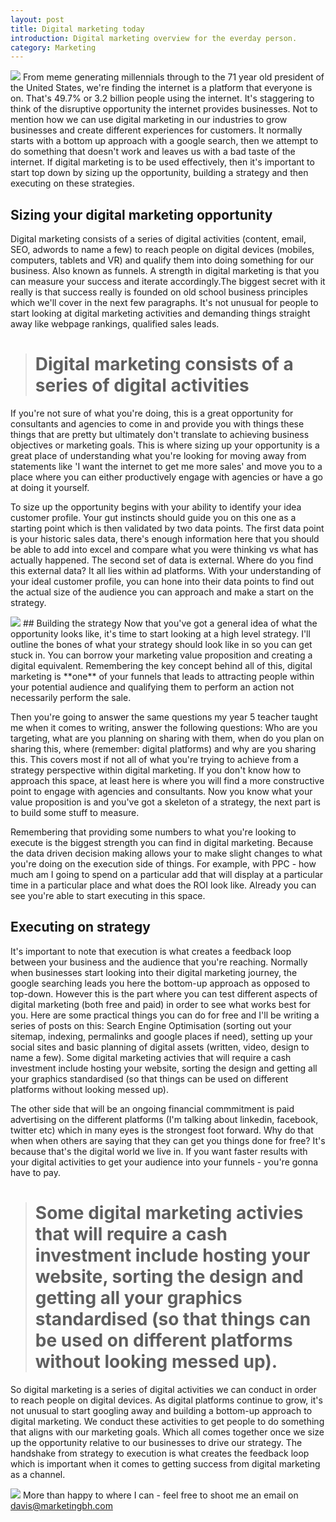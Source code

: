 ```yaml
---
layout: post
title: Digital marketing today
introduction: Digital marketing overview for the everday person.
category: Marketing
---
```


<img src="https://images.unsplash.com/photo-1448317846460-907988886b33?ixlib=rb-0.3.5&ixid=eyJhcHBfaWQiOjEyMDd9&s=c29e88927cbae491482117b4dcee1e36&auto=format&fit=crop&w=700&q=60">
From meme generating millennials through to the 71 year old president of the United States, we're finding the internet is a platform that everyone is on. That's 49.7% or 3.2 billion people using the internet. It's staggering to think of the disruptive opportunity the internet provides businesses. Not to mention how we can use digital marketing in our industries to grow businesses and create different experiences for customers. It normally starts with a bottom up approach with a google search, then we attempt to do something that doesn't work and leaves us with a bad taste of the internet. If digital marketing is to be used effectively, then it's important to start top down by  sizing up the opportunity, building a strategy and then executing on these strategies.

## Sizing your digital marketing opportunity

Digital marketing consists of a series of digital activities (content, email, SEO, adwords to name a few) to reach people on digital devices (mobiles, computers, tablets and VR) and qualify them into doing something for our business. Also known as funnels. A strength in digital marketing is that you can measure your success and iterate accordingly.The biggest secret with it really is that success really is founded on old school business principles which we'll cover in the next few paragraphs. It's not unusual for people to start looking at digital marketing activities and demanding things straight away like webpage rankings, qualified sales leads. 

> # Digital marketing consists of a series of digital activities

If you're not sure of what you're doing, this is a great opportunity for consultants and agencies to come in and provide you with things these things that are pretty but ultimately don't translate to achieving business objectives or marketing goals. This is where sizing up your opportunity is a great place of understanding what you're looking for moving away from statements like 'I want the internet to get me more sales' and move you to a place where you can either productively engage with agencies or have a go at doing it yourself. 

To size up the opportunity begins with your ability to identify your idea customer profile. Your gut instincts should guide you on this one as a starting point which is then validated by two data points. The first data point is your historic sales data, there's enough information here that you should be able to add into excel and compare what you were thinking vs what has actually happened. The second set of data is external. Where do you find this external data? It all lies within ad platforms. With your understanding of your ideal customer profile, you can hone into their data points to find out the actual size of the audience you can approach and make a start on the strategy.

<img src="https://images.unsplash.com/photo-1441823120971-04969db3f294?ixlib=rb-0.3.5&ixid=eyJhcHBfaWQiOjEyMDd9&s=155e53b1a21305681b77f22445d942a8&auto=format&fit=crop&w=700&q=60">
## Building the strategy
Now that you've got a general idea of what the opportunity looks like, it's time to start looking at a high level strategy. I'll outline the bones of what your strategy should look like in so you can get stuck in. You can borrow your marketing value proposition and creating a digital equivalent. Remembering the key concept behind all of this, digital marketing is **one** of your funnels that leads to attracting people within your potential audience and qualifying them to perform an action not necessarily perform the sale. 

Then you're going to answer the same questions my year 5 teacher taught me when it comes to writing, answer the following questions: Who are you targeting, what are you planning on sharing with them, when do you plan on sharing this, where (remember: digital platforms) and why are you sharing this. This covers most if not all of what you're trying to achieve from a strategy perspective within digital marketing. If you don't know how to approach this space, at least here is where you will find a more constructive point to engage with agencies and consultants. Now you know what your value proposition is and you've got a skeleton of a strategy, the next part is to build some stuff to measure. 

Remembering that providing some numbers to what you're looking to execute is the biggest strength you can find in digital marketing. Because the data driven decision making allows your to make slight changes to what you're doing on the execution side of things. For example, with PPC - how much am I going to spend on a particular add that will display at a particular time in a particular place and what does the ROI look like. Already you can see you're able to start executing in this space.

## Executing on strategy
It's important to note that execution is what creates a feedback loop between your business and the audience that you're reaching. Normally when businesses start looking into their digital marketing journey, the google searching leads you here the bottom-up approach as opposed to top-down. However this is the part where you can test different aspects of digital marketing (both free and paid) in order to see what works best for you. Here are some practical things you can do for free and I'll be writing a series of posts on this: Search Engine Optimisation (sorting out your sitemap, indexing, permalinks and google places if need), setting up your social sites and basic planning of digital assets (written, video, design to name a few). Some digital marketing activies that will require a cash investment include hosting your website, sorting the design and getting all your graphics standardised (so that things can be used on different platforms without looking messed up). 

The other side that will be an ongoing financial commmitment is paid advertising on the different platforms (I'm talking about linkedin, facebook, twitter etc) which in many eyes is the strongest foot forward. Why do that when when others are saying that they can get you things done for free? It's because that's the digital world we live in. If you want faster results with your digital activities to get your audience into your funnels - you're gonna have to pay.

> # Some digital marketing activies that will require a cash investment include hosting your website, sorting the design and getting all your graphics standardised (so that things can be used on different platforms without looking messed up). 

So digital marketing is a series of digital activities we can conduct in order to reach people on digital devices. As digital platforms continue to grow, it's not unusual to start googling away and building a bottom-up approach to digital marketing.  We conduct these activities to get people to do something that aligns with our marketing goals. Which all comes together once we size up the opportunity relative to our businesses to drive our strategy. The handshake from strategy to execution is what creates the feedback loop which is important when it comes to getting success from digital marketing as a channel.

<img src="https://images.unsplash.com/photo-1418075285575-c402f1f7340f?ixlib=rb-0.3.5&ixid=eyJhcHBfaWQiOjEyMDd9&s=3ce07cf602251b0636efbf01bd723775&auto=format&fit=crop&w=700&q=60">
More than happy to where I can - feel free to shoot me an email on <a href="mailto:davis@marketingbh.com">davis@marketingbh.com</a>
